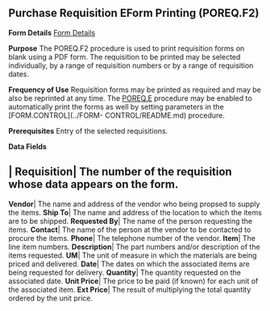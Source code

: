 ## Purchase Requisition EForm Printing (POREQ.F2)
<PageHeader />

**Form Details**
[Form Details](../POREQ-F2-1/README.md)

**Purpose**
The POREQ.F2 procedure is used to print requisition forms on blank using a PDF
form. The requisition to be printed may be selected individually, by a range
of requisition numbers or by a range of requisition dates.

**Frequency of Use**
Requisition forms may be printed as required and may be also be reprinted at
any time. The [POREQ.E](../POREQ-E/README.md) procedure may be enabled to automatically
print the forms as well by setting parameters in the [FORM.CONTROL](../FORM-
CONTROL/README.md) procedure.

**Prerequisites**
Entry of the selected requisitions.

**Data Fields**

| **Requisition**|  The number of the requisition whose data appears on the
form.
-  
**Vendor**|  The name and address of the vendor who being propsed to supply
the items.
**Ship To**|  The name and address of the location to which the items are to
be shipped.
**Requested By**|  The name of the person requesting the items.
**Contact**|  The name of the person at the vendor to be contacted to procure
the items.
**Phone**|  The telephone number of the vendor.
**Item**|  The line item numbers.
**Description**|  The part numbers and/or description of the items requested.
**UM**|  The unit of measure in which the materials are being priced and
delivered.
**Date**|  The dates on which the associated items are being requested for
delivery.
**Quantity**|  The quantity requested on the associated date.
**Unit Price**|  The price to be paid (if known) for each unit of the
associated item.
**Ext Price**|  The result of multiplying the total quantity ordered by the
unit price.

<badge text= "Version 8.10.57 " vertical="middle" />

<PageFooter />
